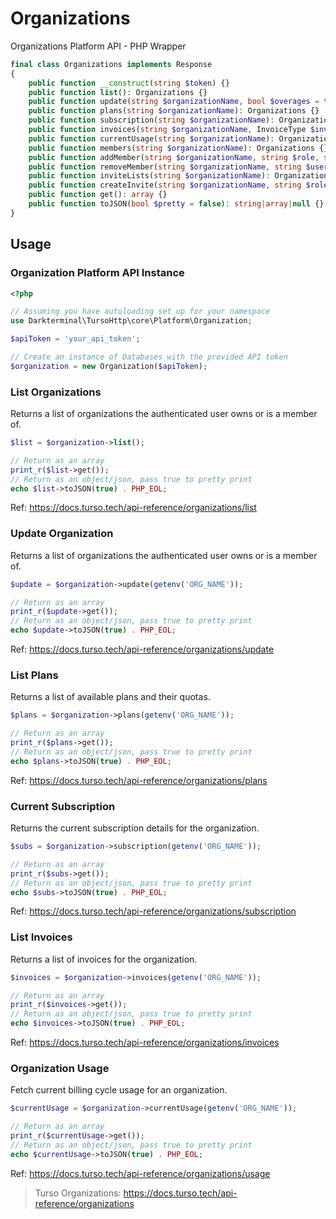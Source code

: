 # Organizations

Organizations Platform API - PHP Wrapper

```php
final class Organizations implements Response
{
    public function __construct(string $token) {}
    public function list(): Organizations {}
    public function update(string $organizationName, bool $overages = true): Organizations {}
    public function plans(string $organizationName): Organizations {}
    public function subscription(string $organizationName): Organizations {}
    public function invoices(string $organizationName, InvoiceType $invoiceType = InvoiceType::ALL): Organizations {}
    public function currentUsage(string $organizationName): Organizations {}
    public function members(string $organizationName): Organizations {}
    public function addMember(string $organizationName, string $role, string $username): Organizations {}
    public function removeMember(string $organizationName, string $username): Organizations {}
    public function inviteLists(string $organizationName): Organizations {}
    public function createInvite(string $organizationName, string $role, string $username): Organizations {}
    public function get(): array {}
    public function toJSON(bool $pretty = false): string|array|null {}
}
```

## Usage

### Organization Platform API Instance

```php
<?php

// Assuming you have autoloading set up for your namespace
use Darkterminal\TursoHttp\core\Platform\Organization;

$apiToken = 'your_api_token';

// Create an instance of Databases with the provided API token
$organization = new Organization($apiToken);
```

### List Organizations

Returns a list of organizations the authenticated user owns or is a member of.

```php
$list = $organization->list();

// Return as an array
print_r($list->get());
// Return as an object/json, pass true to pretty print
echo $list->toJSON(true) . PHP_EOL;
```

Ref: https://docs.turso.tech/api-reference/organizations/list

### Update Organization

Returns a list of organizations the authenticated user owns or is a member of.

```php
$update = $organization->update(getenv('ORG_NAME'));

// Return as an array
print_r($update->get());
// Return as an object/json, pass true to pretty print
echo $update->toJSON(true) . PHP_EOL;
```

Ref: https://docs.turso.tech/api-reference/organizations/update

### List Plans

Returns a list of available plans and their quotas.

```php
$plans = $organization->plans(getenv('ORG_NAME'));

// Return as an array
print_r($plans->get());
// Return as an object/json, pass true to pretty print
echo $plans->toJSON(true) . PHP_EOL;
```

Ref: https://docs.turso.tech/api-reference/organizations/plans

### Current Subscription

Returns the current subscription details for the organization.

```php
$subs = $organization->subscription(getenv('ORG_NAME'));

// Return as an array
print_r($subs->get());
// Return as an object/json, pass true to pretty print
echo $subs->toJSON(true) . PHP_EOL;
```

Ref: https://docs.turso.tech/api-reference/organizations/subscription

### List Invoices

Returns a list of invoices for the organization.

```php
$invoices = $organization->invoices(getenv('ORG_NAME'));

// Return as an array
print_r($invoices->get());
// Return as an object/json, pass true to pretty print
echo $invoices->toJSON(true) . PHP_EOL;
```

Ref: https://docs.turso.tech/api-reference/organizations/invoices

### Organization Usage

Fetch current billing cycle usage for an organization.

```php
$currentUsage = $organization->currentUsage(getenv('ORG_NAME'));

// Return as an array
print_r($currentUsage->get());
// Return as an object/json, pass true to pretty print
echo $currentUsage->toJSON(true) . PHP_EOL;
```

Ref: https://docs.turso.tech/api-reference/organizations/usage

> Turso Organizations: https://docs.turso.tech/api-reference/organizations

